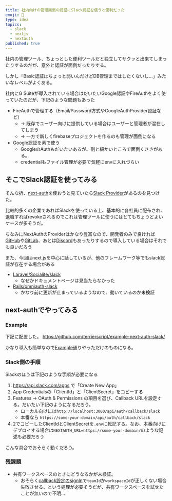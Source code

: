```yaml
---
title: 社内向けの管理画面の認証にSlack認証を使うと便利だった
emoji: 🔐
type: idea
topics:
  - slack
  - nextjs
  - nextauth
published: true
---
```


社内の管理ツール、ちょっとした便利ツールだと独立してサクッと出来てしまったりするのだが、意外と認証が面倒だったりする。

しかし「Basic認証はちょっと弱いんだけどDB管理まではしたくないし…」みたいなレベルがよくある。

社内にG Suiteが導入されている場合はだいたいGoogle認証やFireAuthをよく使っていたのだが、下記のような問題もあった

* FireAuthで管理する（Email/Password方式やGoogleAuthProvider認証など）
  * -> 既存でユーザー向けに提供している場合はユーザーと管理者が混在してしまう
  * -> 一方で新しくfirebaseプロジェクトを作るのも管理が面倒になる
* Google認証を素で使う
  * GoogleのAuthもだいたいあるが、割と細かいところで面倒くささがある。
  * credentialもファイル管理が必要で気軽にenvに入れづらい

## そこでSlack認証を使ってみる

そんな折、[next-auth](https://next-auth.js.org)を使おうと見ていたら[Slack Provider](https://next-auth.js.org/providers/slack)があるのを見つけた。

比較的多くの企業であればSlackを使っている上、基本的に各社員に配布され、退職すればrevokeされるのでこれは管理ツールに使うにはとてもちょうどよいケースが多そうだ。

ちなみにNextAuthのProviderはかなり豊富なので、開発者のみで良ければ[GitHub](https://next-auth.js.org/providers/github)や[GitLab](https://next-auth.js.org/providers/gitlab)、あとは[Discord](https://next-auth.js.org/providers/discord)もあったりするので導入している場合はそれでも良いだろう

また、今回はnext.jsを中心に話しているが、他のフレームワーク等でもslack認証が存在する場合がある

* [Laravel/Socialite/slack](https://github.com/SocialiteProviders/Providers/tree/master/src/Slack)
  * なぜかドキュメントページは見当たらなかった
* [Rails/omniauth-slack](https://github.com/kmrshntr/omniauth-slack)
  * かなり前に更新が止まっているようなので、動いているのか未検証

## next-authでやってみる

### Example
下記に配置した。
https://github.com/terrierscript/example-next-auth-slack/

かなり導入も簡単なので[Example](https://next-auth.js.org/getting-started/example)通りやっただけのものになる。

### Slack側の手順

Slackのほうは下記のような手順が必要になる

1. https://api.slack.com/apps で「Create New App」
2. App Credentialsの「ClientId」と「ClientSecret」をコピーする
3. Features -> OAuth & Permissions の項目を選び、Callback URLを設定する。だいたい下記のようになるだろう。
    * ローカル向けには`http://localhost:3000/api/auth/callback/slack`
    * 本番なら `https://some-your-domain/api/auth/callback/slack`
4. 2でコピーしたClientIdとClientSecretを`.env`に転記する。なお、本番向けにデプロイする場合は`NEXTAUTH_URL=https://some-your-domain/`のような記述も必要だろう

こんな具合でおそらく動くだろう。

### 残課題
* 共有ワークスペースのときにどうなるかが未検証。
  * おそらく[callback設定のsignIn](https://next-auth.js.org/configuration/callbacks#sign-in-callback)で`teamId`か`workspaceId`が正しくない場合失敗させる、という処理が必要そうだが、共有ワークスペースを試せたことが無いので不明…